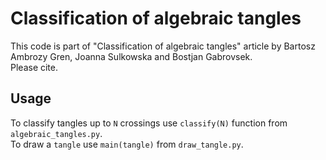 # Classification of algebraic tangles

This code is part of "Classification of algebraic tangles" article by Bartosz Ambrozy Gren, Joanna Sulkowska and Bostjan Gabrovsek.\
Please cite.

## Usage

To classify tangles up to `N` crossings use `classify(N)` function from `algebraic_tangles.py`.\
To draw a `tangle` use `main(tangle)` from `draw_tangle.py`.
